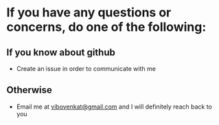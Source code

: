 # If you have any questions or concerns, do one of the following:

## If you know about github

* Create an issue in order to communicate with me

## Otherwise

* Email me at <vibovenkat@gmail.com> and I will definitely reach back to you
